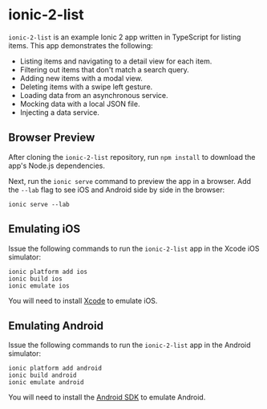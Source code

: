 # ionic-2-list

`ionic-2-list` is an example Ionic 2 app written in TypeScript for listing items. This app demonstrates the following:

* Listing items and navigating to a detail view for each item.
* Filtering out items that don't match a search query.
* Adding new items with a modal view.
* Deleting items with a swipe left gesture.
* Loading data from an asynchronous service.
* Mocking data with a local JSON file.
* Injecting a data service.

## Browser Preview

After cloning the `ionic-2-list` repository, run `npm install` to download the app's Node.js dependencies.

Next, run the `ionic serve` command to preview the app in a browser. Add the `--lab` flag to see iOS and Android side by side in the browser:

`ionic serve --lab`

## Emulating iOS

Issue the following commands to run the `ionic-2-list` app in the Xcode iOS simulator:

```
ionic platform add ios
ionic build ios
ionic emulate ios
```

You will need to install [Xcode](https://developer.apple.com/xcode/) to emulate iOS.

## Emulating Android

Issue the following commands to run the `ionic-2-list` app in the Android simulator:

```
ionic platform add android
ionic build android
ionic emulate android
```

You will need to install the [Android SDK](https://developer.android.com/studio/index.html) to emulate Android.

